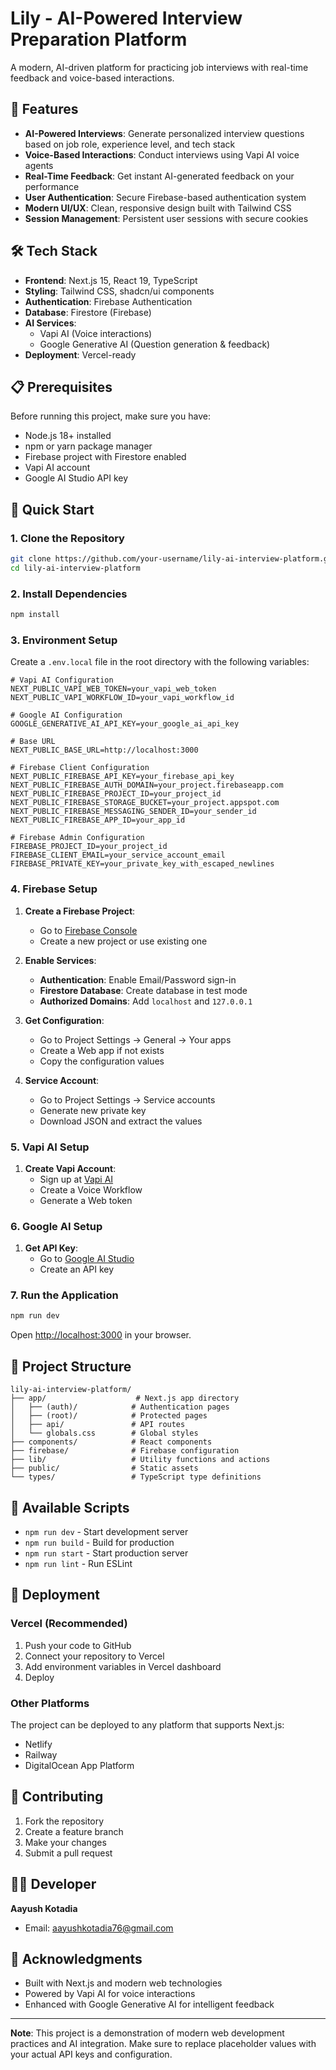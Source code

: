 # Lily - AI-Powered Interview Preparation Platform

A modern, AI-driven platform for practicing job interviews with real-time feedback and voice-based interactions.

## 🚀 Features

- **AI-Powered Interviews**: Generate personalized interview questions based on job role, experience level, and tech stack
- **Voice-Based Interactions**: Conduct interviews using Vapi AI voice agents
- **Real-Time Feedback**: Get instant AI-generated feedback on your performance
- **User Authentication**: Secure Firebase-based authentication system
- **Modern UI/UX**: Clean, responsive design built with Tailwind CSS
- **Session Management**: Persistent user sessions with secure cookies

## 🛠️ Tech Stack

- **Frontend**: Next.js 15, React 19, TypeScript
- **Styling**: Tailwind CSS, shadcn/ui components
- **Authentication**: Firebase Authentication
- **Database**: Firestore (Firebase)
- **AI Services**: 
  - Vapi AI (Voice interactions)
  - Google Generative AI (Question generation & feedback)
- **Deployment**: Vercel-ready

## 📋 Prerequisites

Before running this project, make sure you have:

- Node.js 18+ installed
- npm or yarn package manager
- Firebase project with Firestore enabled
- Vapi AI account
- Google AI Studio API key

## 🚀 Quick Start

### 1. Clone the Repository

```bash
git clone https://github.com/your-username/lily-ai-interview-platform.git
cd lily-ai-interview-platform
```

### 2. Install Dependencies

```bash
npm install
```

### 3. Environment Setup

Create a `.env.local` file in the root directory with the following variables:

```env
# Vapi AI Configuration
NEXT_PUBLIC_VAPI_WEB_TOKEN=your_vapi_web_token
NEXT_PUBLIC_VAPI_WORKFLOW_ID=your_vapi_workflow_id

# Google AI Configuration
GOOGLE_GENERATIVE_AI_API_KEY=your_google_ai_api_key

# Base URL
NEXT_PUBLIC_BASE_URL=http://localhost:3000

# Firebase Client Configuration
NEXT_PUBLIC_FIREBASE_API_KEY=your_firebase_api_key
NEXT_PUBLIC_FIREBASE_AUTH_DOMAIN=your_project.firebaseapp.com
NEXT_PUBLIC_FIREBASE_PROJECT_ID=your_project_id
NEXT_PUBLIC_FIREBASE_STORAGE_BUCKET=your_project.appspot.com
NEXT_PUBLIC_FIREBASE_MESSAGING_SENDER_ID=your_sender_id
NEXT_PUBLIC_FIREBASE_APP_ID=your_app_id

# Firebase Admin Configuration
FIREBASE_PROJECT_ID=your_project_id
FIREBASE_CLIENT_EMAIL=your_service_account_email
FIREBASE_PRIVATE_KEY=your_private_key_with_escaped_newlines
```

### 4. Firebase Setup

1. **Create a Firebase Project**:
   - Go to [Firebase Console](https://console.firebase.google.com/)
   - Create a new project or use existing one

2. **Enable Services**:
   - **Authentication**: Enable Email/Password sign-in
   - **Firestore Database**: Create database in test mode
   - **Authorized Domains**: Add `localhost` and `127.0.0.1`

3. **Get Configuration**:
   - Go to Project Settings → General → Your apps
   - Create a Web app if not exists
   - Copy the configuration values

4. **Service Account**:
   - Go to Project Settings → Service accounts
   - Generate new private key
   - Download JSON and extract the values

### 5. Vapi AI Setup

1. **Create Vapi Account**:
   - Sign up at [Vapi AI](https://vapi.ai/)
   - Create a Voice Workflow
   - Generate a Web token

### 6. Google AI Setup

1. **Get API Key**:
   - Go to [Google AI Studio](https://aistudio.google.com/app/apikey)
   - Create an API key

### 7. Run the Application

```bash
npm run dev
```

Open [http://localhost:3000](http://localhost:3000) in your browser.

## 📁 Project Structure

```
lily-ai-interview-platform/
├── app/                    # Next.js app directory
│   ├── (auth)/            # Authentication pages
│   ├── (root)/            # Protected pages
│   ├── api/               # API routes
│   └── globals.css        # Global styles
├── components/            # React components
├── firebase/              # Firebase configuration
├── lib/                   # Utility functions and actions
├── public/                # Static assets
└── types/                 # TypeScript type definitions
```

## 🔧 Available Scripts

- `npm run dev` - Start development server
- `npm run build` - Build for production
- `npm run start` - Start production server
- `npm run lint` - Run ESLint

## 🚀 Deployment

### Vercel (Recommended)

1. Push your code to GitHub
2. Connect your repository to Vercel
3. Add environment variables in Vercel dashboard
4. Deploy

### Other Platforms

The project can be deployed to any platform that supports Next.js:
- Netlify
- Railway
- DigitalOcean App Platform

## 🤝 Contributing

1. Fork the repository
2. Create a feature branch
3. Make your changes
4. Submit a pull request


## 👨‍💻 Developer

**Aayush Kotadia**
- Email: aayushkotadia76@gmail.com


## 🙏 Acknowledgments

- Built with Next.js and modern web technologies
- Powered by Vapi AI for voice interactions
- Enhanced with Google Generative AI for intelligent feedback

---

**Note**: This project is a demonstration of modern web development practices and AI integration. Make sure to replace placeholder values with your actual API keys and configuration.




